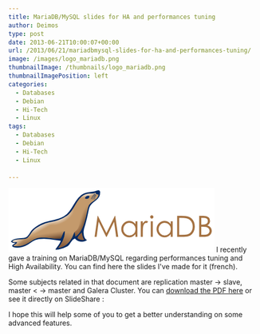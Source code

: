 ```yaml
---
title: MariaDB/MySQL slides for HA and performances tuning
author: Deimos
type: post
date: 2013-06-21T10:00:07+00:00
url: /2013/06/21/mariadbmysql-slides-for-ha-and-performances-tuning/
image: /images/logo_mariadb.png
thumbnailImage: /thumbnails/logo_mariadb.png
thumbnailImagePosition: left
categories:
  - Databases
  - Debian
  - Hi-Tech
  - Linux
tags:
  - Databases
  - Debian
  - Hi-Tech
  - Linux

---
```

![Mariadb-logo](/images/logo_mariadb.png)
I recently gave a training on MariaDB/MySQL regarding performances tuning and High Availability. You can find here the slides I've made for it (french).

Some subjects related in that document are replication master -> slave, master < -> master and Galera Cluster. You can [download the PDF here](http://wiki.deimos.fr/images/5/5c/Mariadb_mysql_avance.pdf) or see it directly on SlideShare : 

I hope this will help some of you to get a better understanding on some advanced features.